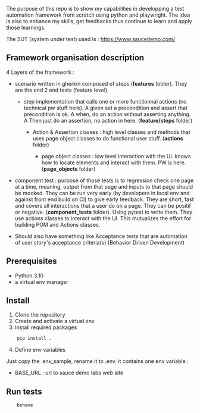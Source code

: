 The purpose of this repo is to show my capabilities in developping a test automation framework from scratch using python and playwright. The idea is also to enhance my skills, get feedbacks thus continue to learn and apply those learnings.

The SUT (system under test) used is : https://www.saucedemo.com/

## Framework organisation description

4 Layers of the framework :

- scenario written in gherkin composed of steps (**features** folder). They are the end 2 end tests (feature level)

  - step implementation that calls one or more functionnal actions (no technical pw stuff here). A given set a precondition and assert that precondition is ok. A when, do an action without asserting anything. A Then just do an assertion, no action in here. (**feature/steps** folder)

    - Action & Assertion classes : high level classes and methods that uses page object classes to do functional user stuff. (**actions** folder)

      - page object classes : low level interaction with the UI. knows how to locate elements and interact with them. PW is here. (**page_objects** folder)

- component test : purpose of those tests is to regression check one page at a time, meaning, output from that page and inputs to that page should be mocked. They can be run very early (by developers in local env and against front end build on CI) to give early feedback. They are short, fast and covers all interactions that a user do on a page.
They can be positif or negative. (**component_tests** folder). Using pytest to write them. They use actions classes to interact with the UI. This mutualizes the effort for building POM and Actions classes.

- Should also have something like Acceptance tests that are automation of user story's acceptance criteria(s) (Behavior Driven Development)

## Prerequisites

- Python 3.10
- a virtual env manager

## Install

1. Clone the repository
2. Create and activate a virtual env
3. Install required packages

```bash
    pip install .
```
4. Define env variables

Just copy the .env_sample, rename it to .env. it contains one env variable :

- BASE_URL : url to sauce demo labs web site

## Run tests

```bash
    behave
```
